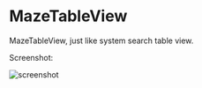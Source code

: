 MazeTableView
=============

MazeTableView, just like system search table view.

Screenshot:

![screenshot](http://img.ly/system/uploads/007/159/585/large_IMG_0061.png)